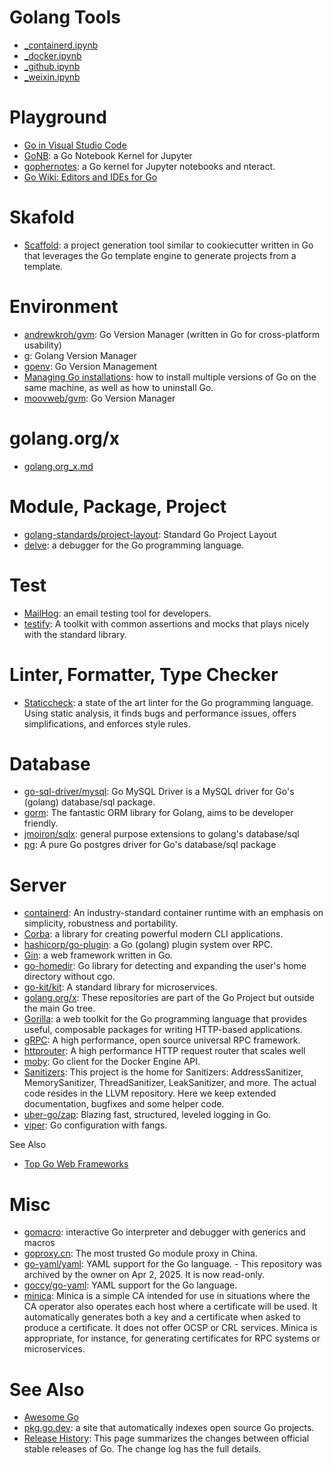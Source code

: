 # Golang Tools
* [_containerd.ipynb](./_containerd.ipynb)
* [_docker.ipynb](./_docker.ipynb)
* [_github.ipynb](./_github.ipynb)
* [_weixin.ipynb](./_weixin.ipynb)

# Playground
* [Go in Visual Studio Code](https://code.visualstudio.com/docs/languages/go)
* [GoNB](https://github.com/janpfeifer/gonb): a Go Notebook Kernel for Jupyter
* [gophernotes](https://github.com/gopherdata/gophernotes): a Go kernel for Jupyter notebooks and nteract.
* [Go Wiki: Editors and IDEs for Go](https://go.dev/wiki/IDEsAndTextEditorPlugins)

# Skafold
* [Scaffold](https://github.com/hay-kot/scaffold): a project generation tool similar to cookiecutter written in Go that leverages the Go template engine to generate projects from a template.

# Environment
* [andrewkroh/gvm](https://github.com/andrewkroh/gvm): Go Version Manager (written in Go for cross-platform usability)
* [g](https://github.com/voidint/g): Golang Version Manager
* [goenv](https://github.com/go-nv/goenv): Go Version Management
* [Managing Go installations](https://go.dev/doc/manage-install): how to install multiple versions of Go on the same machine, as well as how to uninstall Go.
* [moovweb/gvm](https://github.com/moovweb/gvm): Go Version Manager

# golang.org/x
* [golang.org_x.md](./x/golang.org_x.md)

# Module, Package, Project
* [golang-standards/project-layout](https://github.com/golang-standards/project-layout): Standard Go Project Layout
* [delve](https://github.com/go-delve/delve): a debugger for the Go programming language.

# Test
* [MailHog](https://github.com/mailhog/MailHog): an email testing tool for developers.
* [testify](https://github.com/stretchr/testify): A toolkit with common assertions and mocks that plays nicely with the standard library.

# Linter, Formatter, Type Checker
* [Staticcheck](https://github.com/dominikh/go-tools): a state of the art linter for the Go programming language. Using static analysis, it finds bugs and performance issues, offers simplifications, and enforces style rules.

# Database
* [go-sql-driver/mysql](https://github.com/go-sql-driver/mysql): Go MySQL Driver is a MySQL driver for Go's (golang) database/sql package. 
* [gorm](https://github.com/go-gorm/gorm): The fantastic ORM library for Golang, aims to be developer friendly.
* [jmoiron/sqlx](https://github.com/jmoiron/sqlx): general purpose extensions to golang's database/sql
* [pg](https://github.com/lib/pq): A pure Go postgres driver for Go's database/sql package

# Server
* [containerd](https://containerd.io/): An industry-standard container runtime with an emphasis on simplicity, robustness and portability.
* [Corba](./corba/corba.md): a library for creating powerful modern CLI applications.
* [hashicorp/go-plugin](https://github.com/hashicorp/go-plugin): a Go (golang) plugin system over RPC.
* [Gin](./gin/gin.md): a web framework written in Go.
* [go-homedir](https://github.com/mitchellh/go-homedir): Go library for detecting and expanding the user's home directory without cgo.
* [go-kit/kit](https://github.com/go-kit/kit): A standard library for microservices.
* [golang.org/x](./x/golang.org_x.md): These repositories are part of the Go Project but outside the main Go tree.
* [Gorilla](./gorilla/gorilla.md): a web toolkit for the Go programming language that provides useful, composable packages for writing HTTP-based applications.
* [gRPC](./grpc/grpc.md): A high performance, open source universal RPC framework.
* [httprouter](https://github.com/julienschmidt/httprouter): A high performance HTTP request router that scales well
* [moby](https://github.com/moby/moby/tree/master/client): Go client for the Docker Engine API.
* [Sanitizers](https://github.com/google/sanitizers): This project is the home for Sanitizers: AddressSanitizer, MemorySanitizer, ThreadSanitizer, LeakSanitizer, and more. The actual code resides in the LLVM repository. Here we keep extended documentation, bugfixes and some helper code.
* [uber-go/zap](https://github.com/uber-go/zap): Blazing fast, structured, leveled logging in Go.
* [viper](https://github.com/spf13/viper): Go configuration with fangs.

See Also
* [Top Go Web Frameworks](https://github.com/mingrammer/go-web-framework-stars)

# Misc
* [gomacro](https://github.com/cosmos72/gomacro): interactive Go interpreter and debugger with generics and macros
* [goproxy.cn](https://goproxy.cn/): The most trusted Go module proxy in China.
* [go-yaml/yaml](https://github.com/go-yaml/yaml): YAML support for the Go language. - This repository was archived by the owner on Apr 2, 2025. It is now read-only.
* [goccy/go-yaml](https://github.com/goccy/go-yaml): YAML support for the Go language.
* [minica](https://github.com/jsha/minica): Minica is a simple CA intended for use in situations where the CA operator also operates each host where a certificate will be used. It automatically generates both a key and a certificate when asked to produce a certificate. It does not offer OCSP or CRL services. Minica is appropriate, for instance, for generating certificates for RPC systems or microservices.

# See Also
* [Awesome Go](https://awesome-go.com/)
* [pkg.go.dev](https://pkg.go.dev/): a site that automatically indexes open source Go projects.
* [Release History](https://go.dev/doc/devel/release): This page summarizes the changes between official stable releases of Go. The change log has the full details.